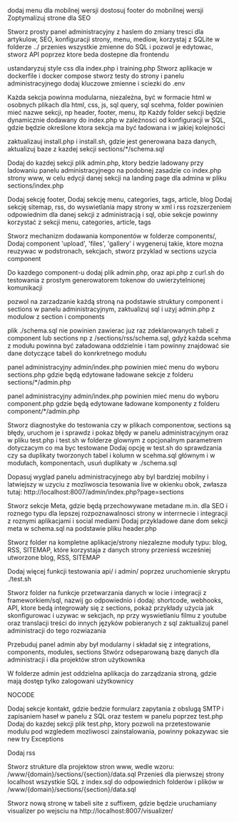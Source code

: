 dodaj menu dla mobilnej wersji
dostosuj footer do mobnilnej wersji
Zoptymalizuj strone dla SEO

Stworz prosty panel administracyjny z haslem do zmiany tresci dla artykulow, SEO, konfiguracji strony, menu, mediow, korzystaj z SQLite w folderze ../
przenies wszystkie zmienne do SQL i pozwol je edytowac, stworz API poprzez ktore beda dostepne dla frontendu

ustandaryzuj style css dla index.php i training.php
Stworz aplikacje w dockerfile i docker compose
stworz testy do strony i panelu administracyjnego
dodaj kluczowe zmienne i sciezki do .env

Każda sekcja powinna modularna, niezależna, być w formacie html w osobnych plikach dla html, css, js, sql query,  sql scehma, 
folder powinien mieć nazwe sekcji, np header, footer, menu, itp
Każdy folder sekcji będzie dynamicznie dodawany do index.php w zależnosci od konfiguracji w SQL, gdzie będzie określone ktora sekcja ma być ładowana i w jakiej kolejności

zaktualizauj install.php i install.sh, gdzie jest generowana baza danych, aktualizuj baze z kazdej sekcji sections/*/schema.sql

Dodaj do kazdej sekcji plik admin.php, ktory bedzie ladowany przy ladowaniu panelu administracyjnego na podobnej zasadzie co index.php strony www, w celu edycji danej sekcji na landing page dla admina w pliku sections/index.php

Dodaj sekcję footer,
Dodaj sekcję menu, categories, tags, article, blog
Dodaj sekcję sitemap, rss, do wyswietlania mapy strony w xml i rss rozszerzeniem odpowiednim dla danej sekcji z administracją i sql, obie sekcje powinny korzystać z sekcji menu, categories, article, tags

Stworz mechanizm dodawania komponentów w folderze components/,
Dodaj component 'upload', 'files', 'gallery' i wygeneruj takie, ktore mozna reuzywac w podstronach, sekcjach, stworz przyklad w sections uzycia component 


Do kazdego component-u dodaj plik admin.php, oraz api.php z curl.sh do testowania z prostym generowatorem tokenow do uwierzytelnionej komunikacji

pozwol na zarzadzanie każdą stroną na podstawie struktury component i sections w panelu administracyjnym, zaktualizuj sql i uzyj admin.php z modulow z section i components

plik ./schema.sql nie powinien zawierac juz raz zdeklarowanych tabeli z component lub sections np z /sections/rss/schema.sql, gdyż każda scehma z modułu powinna być załadowana oddzielnie i tam powinny znajdować sie dane dotyczące tabeli do konrkretnego modułu

panel administracyjny admin/index.php powinien mieć menu do wyboru sections.php gdzie będą edytowane ładowane sekcje z folderu sections/*/admin.php

panel administracyjny admin/index.php powinien mieć menu do wyboru component.php gdzie będą edytowane ładowane komponenty z folderu component/*/admin.php




Stworz diagnostyke do testowania czy w plikach componentow, sections są błędy, uruchom je i sprawdz i pokaz błędy w panelu administracyjnym oraz w pliku test.php i test.sh w folderze glownym z opcjonalnym parametrem dotyczacym co ma byc testowane
Dodaj opcję w test.sh do sprawdzania czy sa duplikaty tworzonych tabel i kolumn w scehma.sql głównym i w modułach, komponentach, usuń duplikaty w ./schema.sql  

Dopasuj wyglad panelu administracyjnego aby byl bardziej mobilny i latwiejszy w uzyciu z mozliwoscia tesowania live w okienku obok, zwłasza tutaj: http://localhost:8007/admin/index.php?page=sections

Stworz sekcje Meta, gdzie będą przechowywane metadane m.in. dla SEO i roznego typu dla lepszej rozpoznawalnosci strony w interrnecie i integracji z roznymi aplikacjami i social mediami
Dodaj przykladowe dane dom sekcji meta w schema.sql na podstawie pliku header.php

Stworz folder na kompletne aplikacje/strony niezalezne moduły typu: blog, RSS, SITEMAP, które korzystaja z danych strony
przeniesś wcześniej utworzone blog, RSS, SITEMAP

Dodaj więcej funkcji testowania api/ i admin/ poprzez uruchomienie skryptu ./test.sh


Stworz folder na funkcje przetwarzania danych w locie i integracji z frameworkiem/sql, nazwij go odpowiednio i dodaj: shortcode, webhooks, API, ktore bedą integrowały się z sections, pokaż przykłady użycia jak skonfigurowac i uzywac w sekcjach, np przy wyswietlaniu filmu z youtube  oraz translacji treści do innych języków pobieranych z sql
zaktualizuj panel administracji do tego rozwiazania


Przebuduj panel admin aby był modularny i składał się z integrations, components, modules, sections
Stwórz odseparowaną bazę danych dla administracji i dla projektów stron użytkownika




W folderze admin jest oddzielna aplikacja do zarządzania stroną, gdzie mają dostęp tylko zalogowani użytkownicy



NOCODE

Dodaj sekcje kontakt, gdzie bedzie formularz zapytania z obslugą SMTP i zapisaniem haseł w panelu z SQL oraz testem w panelu poprzez test.php
Dodaj do kazdej sekcji plik test.php, ktory pozwoli na przetestowanie modulu pod wzgledem mozliwosci zainstalowania, powinny pokazywac sie new try Exceptions

Dodaj rss



Stworz strukture dla projektow stron www, wedle wzoru: /www/{domain}/sections/{section}/data.sql
Przenieś dla pierwszej strony localhost wszystkie SQL z index.sql do odpowiednich folderów i plików w  /www/{domain}/sections/{section}/data.sql

Stworz nową stronę w tabeli site z suffixem, gdzie będzie uruchamiany visualizer po wejsciu na http://localhost:8007/visualizer/